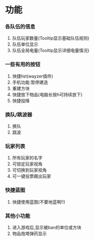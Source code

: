# 功能
### 各队伍的信息
1. 队伍玩家数量(Tooltip显示基础队伍规则)
2. 队伍单位显示
3. 队伍全局电量(Tooltip显示详细电量情况)
### 一些有用的按钮
1. 快捷list(wayzer插件)
2. 手机功能:暂停建造
3. 重建方块
4. 快捷放下物品(电脑长按h可持续放下)
5. 快捷投降
### 换队/跳波器
1. 换队
2. 跳波
### 玩家列表
1. 所有玩家的名字
2. 可锁定玩家视角
3. 可切换到玩家视角
4. 可一键投票踢出玩家
### 快捷蓝图
1. 快捷使用蓝图(不要地蓝啊!!)
### 其他小功能
1. 进入游戏后,显示被ban的单位或方块
2. 物品炮塔弹药显示
